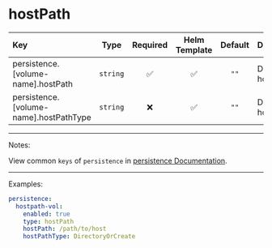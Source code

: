 # hostPath

| Key                                    |   Type   | Required | Helm Template | Default | Description             |
| :------------------------------------- | :------: | :------: | :-----------: | :-----: | :---------------------- |
| persistence.[volume-name].hostPath     | `string` |    ✅    |      ✅       |  `""`   | Define the hostPath     |
| persistence.[volume-name].hostPathType | `string` |    ❌    |      ✅       |  `""`   | Define the hostPathType |

---

Notes:

View common `keys` of `persistence` in [persistence Documentation](README.md).

---

Examples:

```yaml
persistence:
  hostpath-vol:
    enabled: true
    type: hostPath
    hostPath: /path/to/host
    hostPathType: DirectoryOrCreate
```
